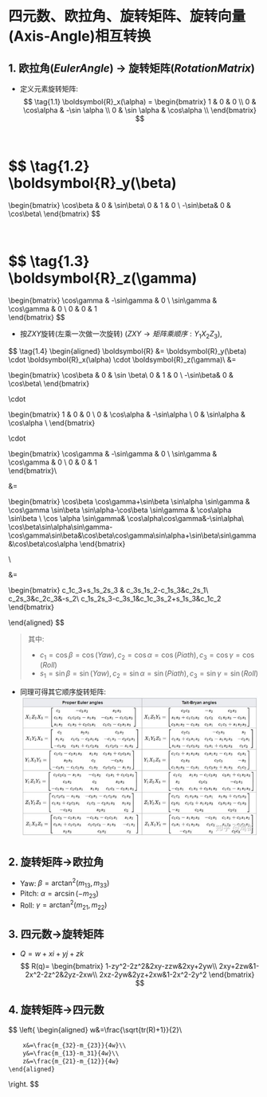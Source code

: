# 四元数、欧拉角、旋转矩阵、旋转向量(Axis-Angle)相互转换

## 1. 欧拉角($Euler Angle$) $\rightarrow$ 旋转矩阵($Rotation Matrix$)

* 定义元素旋转矩阵:    
$$
\tag{1.1}
\boldsymbol{R}_x(\alpha)
=
\begin{bmatrix}
    1      &      0          &      0           \\
    0      &      \cos\alpha  &      -\sin \alpha  \\
    0      &      \sin \alpha  &      \cos\alpha   \\
\end{bmatrix}
$$

<br/>

$$
\tag{1.2}
\boldsymbol{R}_y(\beta)
=
\begin{bmatrix}
    \cos\beta & 0 & \sin\beta\\
    0        & 1 &  0       \\
    -\sin\beta& 0 & \cos\beta\\
\end{bmatrix}
$$

<br/>

$$
\tag{1.3}
\boldsymbol{R}_z(\gamma)
=
\begin{bmatrix}
    \cos\gamma    &  -\sin\gamma    &    0 \\
    \sin\gamma    &  \cos\gamma     &    0 \\
    0            &  0             &    1  
\end{bmatrix}
$$


* 按$ZXY$旋转(左乘一次做一次旋转) ($ZXY \rightarrow 矩阵乘顺序:Y_1 X_2Z_3$),

$$
\tag{1.4}
\begin{aligned}
    \boldsymbol{R}
     &= \boldsymbol{R}_y(\beta) \cdot \boldsymbol{R}_x(\alpha) \cdot \boldsymbol{R}_z(\gamma)\\
&=

\begin{bmatrix}
    \cos\beta & 0 & \sin \beta\\
    0        & 1 &  0       \\
    -\sin\beta& 0 & \cos\beta\\
\end{bmatrix}

\cdot

\begin{bmatrix}
    1      &      0          &      0           \\
    0      &      \cos\alpha  &      -\sin\alpha  \\
    0      &      \sin\alpha  &      \cos\alpha   \\
\end{bmatrix}

\cdot

\begin{bmatrix}
    \cos\gamma    &  -\sin\gamma    &    0 \\
    \sin\gamma    &  \cos\gamma     &    0 \\
    0            &  0             &    1  
\end{bmatrix}\\


&=

\begin{bmatrix}
    \cos\beta \cos\gamma+\sin\beta \sin\alpha \sin\gamma & \cos\gamma \sin\beta \sin\alpha-\cos\beta \sin\gamma & \cos\alpha \sin\beta \\
    \cos \alpha \sin\gamma& \cos\alpha\cos\gamma&-\sin\alpha\\
    \cos\beta\sin\alpha\sin\gamma-\cos\gamma\sin\beta&\cos\beta\cos\gamma\sin\alpha+\sin\beta\sin\gamma&\cos\beta\cos\alpha
\end{bmatrix}

\\

&=

\begin{bmatrix}
    c_1c_3+s_1s_2s_3 & c_3s_1s_2-c_1s_3&c_2s_1\\
    c_2s_3&c_2c_3&-s_2\\
    c_1s_2s_3-c_3s_1&c_1c_3s_2+s_1s_3&c_1c_2
\end{bmatrix}


\end{aligned}
$$

> 其中:
> * $c_1=\cos\beta=\cos(Yaw),c_2=\cos\alpha=\cos(Piath),c_3=\cos\gamma=\cos(Roll)$
> * $s_1=\sin\beta=\sin(Yaw),c_2=\sin\alpha=\sin(Piath),c_3=\sin\gamma=\sin(Roll)$

* 同理可得其它顺序旋转矩阵:    
![Chart](./12_rotation_matrix.jpg)

## 2. 旋转矩阵$\rightarrow$欧拉角
  * Yaw: $\beta = \arctan^2(m_{13},m_{33})$
  * Pitch: $\alpha = \arcsin(-m_{23})$
  * Roll: $\gamma=\arctan^2(m_{21},m_{22})$

## 3. 四元数$\rightarrow$旋转矩阵
* $Q=w+xi+yj+zk$
$$
R(q)=
\begin{bmatrix}
    1-zy^2-2z^2&2xy-zzw&2xy+2yw\\
    2xy+2zw&1-2x^2-2z^2&2yz-2xw\\
    2xz-2yw&2yz+2xw&1-2x^2-2y^2
\end{bmatrix}
$$

## 4. 旋转矩阵$\rightarrow$四元数

$$
\left\{
    \begin{aligned}
        w&=\frac{\sqrt{tr(R)+1}}{2}\\

        x&=\frac{m_{32}-m_{23}}{4w}\\
        y&=\frac{m_{13}-m_31}{4w}\\
        z&=\frac{m_{21}-m_{12}}{4w}
    \end{aligned}
\right.
$$